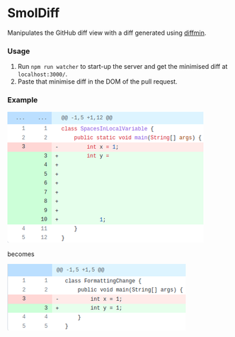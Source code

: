 # SmolDiff

Manipulates the GitHub diff view with a diff generated using
[diffmin](https://github.com/SpoonLabs/diffmin/).

### Usage

1. Run `npm run watcher` to start-up the server and get the minimised diff at
`localhost:3000/`.
2. Paste that minimise diff in the DOM of the pull request.

### Example

![Before](/readme_assets/before.png)

becomes

![After](/readme_assets/after.png)
